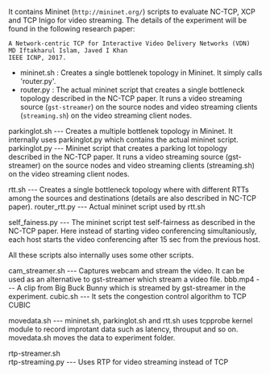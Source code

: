 It contains Mininet (`http://mininet.org/`) scripts to evaluate NC-TCP, XCP and TCP Inigo for video streaming. The details of the experiment will be found in the following research paper:

```
A Network-centric TCP for Interactive Video Delivery Networks (VDN)
MD Iftakharul Islam, Javed I Khan
IEEE ICNP, 2017.
```


* mininet.sh : Creates a single bottlenek topology in Mininet. It simply calls 'router.py'.
* router.py  : The actual mininet script that creates a single bottleneck topology described in the NC-TCP paper. It runs a video streaming source (`gst-streamer`) on the source nodes and video streaming clients (`streaming.sh`) on the video streaming client nodes.

parkinglot.sh --- Creates a multiple bottlenek topology in Mininet. It internally uses parkinglot.py which contains the actual mininet script.
parkinglot.py --- Mininet script that creates a parking lot topology described in the NC-TCP paper. It runs a video streaming source (gst-streamer) on the source nodes  and video streaming clients (streaming.sh) on the video streaming client nodes.

rtt.sh        --- Creates a single bottleneck topology where with different RTTs among the sources and destinations (details are also described in NC-TCP paper).
router_rtt.py --- Actual mininet script used by rtt.sh

self_fainess.py --- The mininet script test self-fairness as described in the NC-TCP paper. Here instead of starting video conferencing simultaniously, each host starts the video conferencing after 15 sec from the previous host. 

All these scripts also internally uses some other scripts. 

cam_streamer.sh --- Captures webcam and stream the video. It can be used as an alternative to gst-streamer which stream a video file.
bbb.mp4         --- A clip from Big Buck Bunny which is streamed by gst-streamer in the experiment.
cubic.sh        --- It sets the congestion control algorithm to TCP CUBIC

movedata.sh     --- mininet.sh, parkinglot.sh and rtt.sh uses tcpprobe kernel module to record improtant data such as latency, throuput and so on. movedata.sh moves the data to experiment folder.

rtp-streamer.sh  
rtp-streaming.py --- Uses RTP for video streaming instead of TCP    

